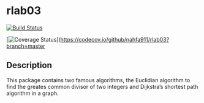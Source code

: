 # rlab03

[![Build Status](https://travis-ci.org/nahfa911/rlab03.svg?branch=master)](https://travis-ci.org/nahfa911/rlab03)

[![Coverage Status](https://img.shields.io/codecov/c/github/nahfa911/rlab03/master.svg)](https://codecov.io/github/nahfa911/rlab03?branch=master

## Description
This package contains two famous algorithms, the Euclidian algorithm to find the
greates common divisor of two integers and Dijkstra’s shortest path algorithm in a graph.
